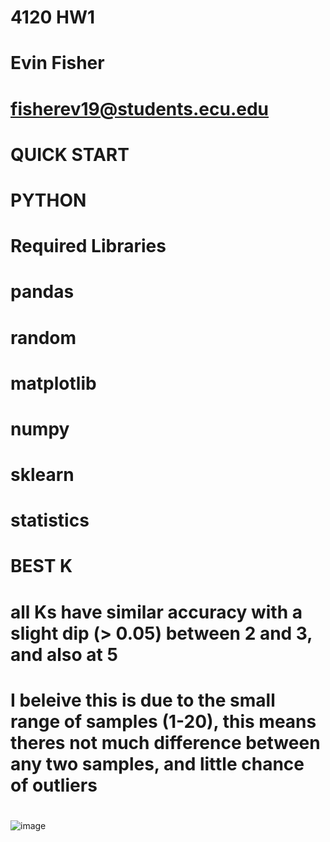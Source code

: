 # 4120 HW1

# Evin Fisher 
# fisherev19@students.ecu.edu 

# QUICK START
# PYTHON
# Required Libraries
# pandas
# random
# matplotlib
# numpy
# sklearn
# statistics
#
# BEST K
# all Ks have similar accuracy with a slight dip (> 0.05) between 2 and 3, and also at 5
# I beleive this is due to the small range of samples (1-20), this means theres not much difference between any two samples, and little chance of outliers  
#
#
![image](https://user-images.githubusercontent.com/91711587/135560232-488dd414-6da5-4352-bd95-440687cf16c9.png)

#
#
#
#
#
#
#
#
#
#
#
